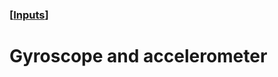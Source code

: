 ### [[Inputs](./translated-human-interface-guidelines-markdown/inputs.md)]  
  
# **Gyroscope and accelerometer**  

